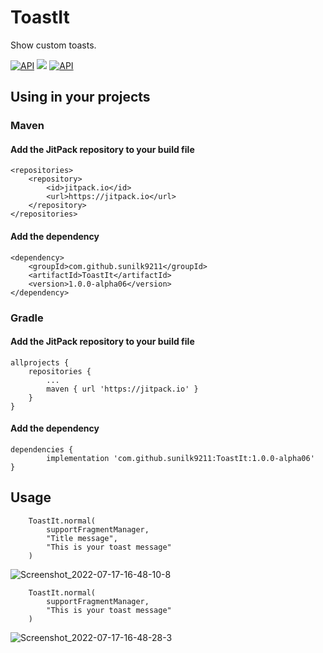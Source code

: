 # ToastIt

Show custom toasts.

[![API](https://img.shields.io/badge/API-23%2B-brightgreen.svg?style=flat)](https://android-arsenal.com/api?level=23) [![](https://jitpack.io/v/sunilk9211/ToastLibrary.svg)](https://jitpack.io/#sunilk9211/ToastLibrary) [![API](https://img.shields.io/badge/License-GPL%203.0-red.svg?style=flat)](https://github.com/sunilk9211/ToastIt/blob/master/LICENSE)


## Using in your projects

### Maven

#### Add the JitPack repository to your build file

	<repositories>
		<repository>
		    <id>jitpack.io</id>
		    <url>https://jitpack.io</url>
		</repository>
	</repositories>
  
####  Add the dependency

	<dependency>
	    <groupId>com.github.sunilk9211</groupId>
	    <artifactId>ToastIt</artifactId>
	    <version>1.0.0-alpha06</version>
	</dependency>
  
  
### Gradle

#### Add the JitPack repository to your build file

	allprojects {
		repositories {
			...
			maven { url 'https://jitpack.io' }
		}
	}
  
#### Add the dependency

	dependencies {
	        implementation 'com.github.sunilk9211:ToastIt:1.0.0-alpha06'
	}
  
  
## Usage

        ToastIt.normal(
            supportFragmentManager,
            "Title message",
            "This is your toast message"
        )
	
![Screenshot_2022-07-17-16-48-10-8](https://user-images.githubusercontent.com/36289013/179399074-78fc8039-1cf6-42e2-8cae-c201977cf96a.jpg)



        ToastIt.normal(
            supportFragmentManager,
            "This is your toast message"
        )
	
	
![Screenshot_2022-07-17-16-48-28-3](https://user-images.githubusercontent.com/36289013/179399149-99a0ba8c-ee56-42cf-91b7-d6ccee364aa0.jpg)
